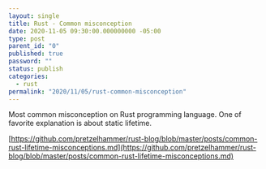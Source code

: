 ```yaml
---
layout: single
title: Rust - Common misconception
date: 2020-11-05 09:30:00.000000000 -05:00
type: post
parent_id: "0"
published: true
password: ""
status: publish
categories:
  - rust 
permalink: "2020/11/05/rust-common-misconception"
---
```


Most common misconception on Rust programming language. One of favorite explanation is about static lifetime.

[https://github.com/pretzelhammer/rust-blog/blob/master/posts/common-rust-lifetime-misconceptions.md](https://github.com/pretzelhammer/rust-blog/blob/master/posts/common-rust-lifetime-misconceptions.md)